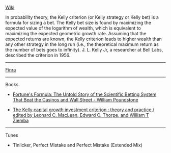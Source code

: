 [Wiki](https://en.wikipedia.org/wiki/Kelly_criterion)

In probability theory, the Kelly criterion (or Kelly strategy or Kelly bet) is a formula for sizing a bet. The Kelly bet size is found by maximizing the expected value of the logarithm of wealth, which is equivalent to maximizing the expected geometric growth rate. Assuming that the expected returns are known, the Kelly criterion leads to higher wealth than any other strategy in the long run (i.e., the theoretical maximum return as the number of bets goes to infinity). J. L. Kelly Jr, a researcher at Bell Labs, described the criterion in 1956.

- - - -

[Finra](https://www.finra.org/#/)

- - - - 

Books

* [Fortune's Formula: The Untold Story of the Scientific Betting System That Beat the Casinos and Wall Street - William Poundstone](https://www.goodreads.com/en/book/show/186124)

* [The Kelly capital growth investment criterion : theory and practice / edited by Leonard C. MacLean, Edward O. Thorpe, and  William T Ziemba](https://www.worldscientific.com/worldscibooks/10.1142/7598#t=aboutBook)

- - - - 

Tunes

* Tinlicker, Perfect Mistake and Perfect Mistake (Extended Mix)
